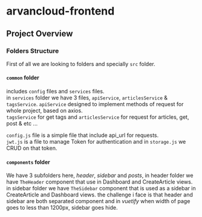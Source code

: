 # arvancloud-frontend

## Project Overview

### Folders Structure
First of all we are looking to folders and specially `src` folder.   
#### `common` folder

includes `config` files and `services` files.   
in `services` folder we have 3 files, `apiService`, `articlesService` & `tagsService`. `apiService` designed to implement methods of request for whole project, based on axios.   
`tagsService` for get tags and `articlesService` for request for articles, get, post & etc ...   

`config.js` file is a simple file that include api_url for requests.    
`jwt.js` is a file to manage Token for authentication and in `storage.js` we CRUD on that token.    

#### `components` folder
We have 3 subfolders here, *header*, *sidebar* and *posts*, in header folder we have `TheHeader` component that use in Dashboard and CreateArticle views. in sidebar folder we have `TheSidebar` component that is used as a sidebar in CreateArticle and Dashboard views. the challenge i face is that header and sidebar are both separated component and in *vuetify* when width of page goes to less than 1200px, sidebar goes hide. 
